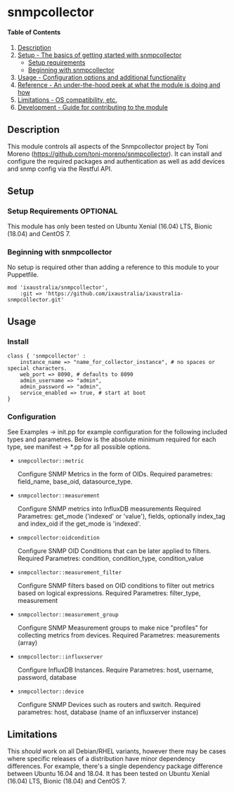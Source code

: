 # snmpcollector

#### Table of Contents

1. [Description](#description)
1. [Setup - The basics of getting started with snmpcollector](#setup)
    * [Setup requirements](#setup-requirements)
    * [Beginning with snmpcollector](#beginning-with-snmpcollector)
1. [Usage - Configuration options and additional functionality](#usage)
1. [Reference - An under-the-hood peek at what the module is doing and how](#reference)
1. [Limitations - OS compatibility, etc.](#limitations)
1. [Development - Guide for contributing to the module](#development)

## Description

This module controls all aspects of the Snmpcollector project by Toni Moreno (https://github.com/toni-moreno/snmpcollector).
It can install and configure the required packages and authentication as well as add devices and snmp config via the Restful API.

## Setup

### Setup Requirements **OPTIONAL**

This module has only been tested on Ubuntu Xenial (16.04) LTS, Bionic (18.04) and CentOS 7.

### Beginning with snmpcollector

No setup is required other than adding a reference to this module to your Puppetfile.

```
mod 'ixaustralia/snmpcollector',
    :git => 'https://github.com/ixaustralia/ixaustralia-snmpcollector.git'
```

## Usage

### Install

```
class { 'snmpcollector' :
	instance_name => "name_for_collector_instance", # no spaces or special characters.
	web_port => 8090, # defaults to 8090
	admin_username => "admin",
	admin_password => "admin",
	service_enabled => true, # start at boot
}
```

### Configuration
See Examples -> init.pp for example configuration for the following included types and parametres.
Below is the absolute minimum required for each type, see manifest -> *.pp for all possible options.

* `snmpcollector::metric`

	Configure SNMP Metrics in the form of OIDs.
	Required parametres: field_name, base_oid, datasource_type.

* `snmpcollector::measurement`

 	Configure SNMP metrics into InfluxDB measurements 
 	Required Parametres: get_mode ('indexed' or 'value'), fields, optionally index_tag and index_oid if the get_mode is 'indexed'.

* `snmpcollector:oidcondition`

	Configure SNMP OID Conditions that can be later applied to filters.
	Required Parametres: condition, condition_type, condition_value

* `snmpcollector::measurement_filter`
    
    Configure SNMP filters based on OID conditions to filter out metrics based on logical expressions.
    Required Parametres: filter_type, measurement

* `snmpcollector::measurement_group`
	
    Configure SNMP Measurement groups to make nice "profiles" for collecting metrics from devices.
    Required Parametres: measurements (array)

* `snmpcollector::influxserver`
   
   Configure InfluxDB Instances.
   Require Parametres: host, username, password, database

* `snmpcollector::device`

   Configure SNMP Devices such as routers and switch.
   Required parametres: host, database (name of an influxserver instance)

## Limitations
This *should* work on all Debian/RHEL variants, however there may be cases where specific releases of a distribution have minor dependency differences. For example, there's a single dependency package difference between Ubuntu 16.04 and 18.04. It has been tested on Ubuntu Xenial (16.04) LTS, Bionic (18.04) and CentOS 7.